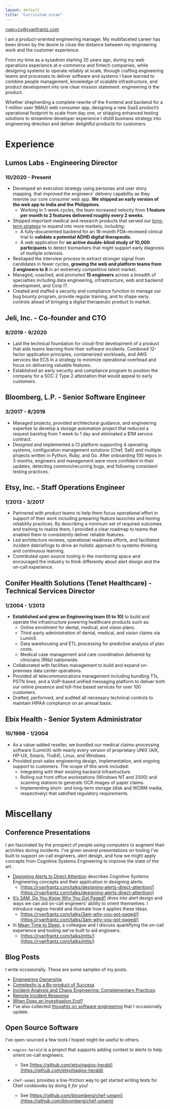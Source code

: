 ```yaml
---
layout: default
title: "Curriculum vitae"
---
```


[ryan+cv@ryanfrantz.com](mailto:ryan+cv@ryanfrantz.com)

I am a product-oriented engineering manager. My multifaceted career has been
driven by the desire to close the distance between my engineering work and the
customer experience.

From my time as a sysadmin starting 25 years ago, during my web operations
experience at e-commerce and fintech companies, while designing systems to
operate reliably at scale, through crafting engineering teams and processes to
deliver software and systems I have learned to combine people management,
knowledge of scalable infrastructure, and product development into one clear
mission statement: engineering _is_ the product.

Whether shepherding a complete rewrite of the frontend and backend for a
1-million user (MAU) web consumer app, designing a new SaaS product’s
operational footprint to scale from day one, or shipping enhanced testing
solutions to streamline developer experience I distill business strategy into
engineering direction and deliver delightful products for customers.

# Experience

## Lumos Labs - Engineering Director
### 10/2020 - Present
* Developed an execution strategy using personas and user story mapping, that
improved the engineers' delivery capability as they rewrote our core consumer
web app. **We shipped an early version of the web app to India and the
Philippines**.
  * Working in 1-week cycles, the team increased velocity from **1 feature per
  month to 2 features delivered roughly every 2 weeks**.
* Shipped important medical and research products that served our
[long-term strategy](https://www.lumoslabs.com/digital-medicine) to expand into
more markets, including:
  * A fully-documented backend for an 18-month FDA-reviewed clinical trial to
  **validate a potential ADHD digital therapeutic**.
  * A web application for **an active double-blind study of 10,000 participants**
  to detect biomarkers that might support early diagnosis of multiple sclerosis.
* Reshaped the interview process to extract stronger signal from candidates in
fewer cycles, **growing the web and platform teams from 2 engineers to 8**
in an extremely competitive talent market.
* Managed, coached, and promoted **15 engineers** across a breadth of
specialties including data engineering, infrastructure, web and backend
development, and Corp IT.
* Created and staffed a security and compliance function to manage our bug
bounty program, provide regular training, and to shape early controls ahead of
bringing a digital therapeutic product to market.

## Jeli, Inc. - Co-founder and CTO
### 8/2019 - 9/2020
* Laid the technical foundation for cloud-first development of a product that
aids teams learning from their software incidents. Combined 12-factor
application principles, containerized workloads, and AWS services like ECS in
a strategy to minimize operational overhead and focus on delivering valuable
features. 
* Established an early security and compliance program to position the company
for a SOC 2 Type 2 attestation that would appeal to early customers.

## Bloomberg, L.P. - Senior Software Engineer
### 3/2017 - 8/2019
* Managed projects, provided architectural guidance, and engineering expertise
to develop a storage automation project that reduced a request backlog from 1
week to 1 day and eliminated a $1M service contract.
* Designed and implemented a CI platform supporting 4 operating systems,
configuration management solutions (Chef, Salt) and multiple projects written in
Python, Ruby, and Go. After onboarding 100 repos in 3 months, engineers and
management were more confident in their updates, detecting common/recurring
bugs, and following consistent testing practices.

## Etsy, Inc. - Staff Operations Engineer
### 1/2013 - 3/2017
* Partnered with product teams to help them focus operational effort in support
of their work including preparing feature launches and honing reliability
practices. By describing a minimum set of required outcomes and training to
realize them, I provided a clear roadmap to teams that enabled them to
consistently deliver reliable features.
* Led architecture reviews, operational readiness efforts, and facilitated
incident debriefings to drive an holistic approach to systems thinking and
continuous learning.
* Contributed open source tooling in the monitoring space and encouraged the
industry to think differently about alert design and the on-call experience.

## Conifer Health Solutions (Tenet Healthcare) - Technical Services Director
### 1/2004 - 1/2013
* **Established and grew an Engineering team (0 to 10)** to build and operate the
infrastructure powering healthcare products such as:
  * Online enrollment for dental, medical, and vision plans.
  * Third-party administration of dental, medical, and vision claims via LuminX.
  * Data warehousing and ETL processing for predictive analysis of plan costs.
  * Medical case management and care coordination delivered by clinicians (RNs)
  nationwide.
* Collaborated with facilities management to build and expand on-premises data
center operations.
* Provided all telecommunications management including bundling T1s, PSTN lines,
and a VoIP-based unified messaging platform to deliver both our online presence
and toll-free based services for over 100 customers.
* Drafted, performed, and audited all necessary technical controls to maintain
HIPAA compliance on an annual basis.

## Ebix Health - Senior System Administrator
### 10/1998 - 1/2004
* As a value-added reseller, we bundled our medical claims-processing software
(LuminX) with nearly every version of proprietary UNIX (AIX, HP-UX, Solaris,
Tru64), Linux, and Windows.
* Provided post-sales engineering design, implementation, and ongoing support to
customers. The scope of this work included:
  * Integrating with their existing backend infrastructure.
  * Rolling out front office workstations (Windows NT and 2000) and scanning
  stations to generate OCR images of paper claims.
  * Implementing short- and long-term storage (disk and WORM media, respectively)
  that satisfied regulatory requirements. 

# Miscellany
## Conference Presentations

I am fascinated by the prospect of people using computers to augment their
activities during incidents. I’ve given several presentations on tooling I’ve
built to support on-call engineers, alert design, and how we might apply
concepts from Cognitive Systems Engineering to improve the state of the art.

* [Designing Alerts to Direct Attention](https://ryanfrantz.com/talks/designing-alerts-direct-attention/) describes Cognitive Systems Engineering concepts and their application in designing alerts.
  * [https://ryanfrantz.com/talks/designing-alerts-direct-attention/](https://ryanfrantz.com/talks/designing-alerts-direct-attention/)
* [It’s 3AM, Do You Know Why You Got Paged?](https://ryanfrantz.com/talks/3am-why-you-got-paged) dives into alert design and ways we can aid on-call engineers’ ability to orient themselves. I introduce nagios-herald and illustrate how it applies these ideas.
  * [https://ryanfrantz.com/talks/3am-why-you-got-paged/](https://ryanfrantz.com/talks/3am-why-you-got-paged/)
* In [Mean Time to Sleep](https://ryanfrantz.com/talks/mtts/), a colleague and I discuss quantifying the on-call experience and tooling we’ve built to aid engineers.
  * [https://ryanfrantz.com/talks/mtts/](https://ryanfrantz.com/talks/mtts/)

## Blog Posts

I write occasionally. These are some samples of my posts.
* [Engineering Ownership](https://ryanfrantz.com/posts/engineering-ownership.html)
* [Complexity is a By-product of Success](https://ryanfrantz.com/posts/complexity-is-byproduct-of-success.html)
* [Incident Analysis and Chaos Engineering: Complementary Practices](https://www.learningfromincidents.io/posts/incident-analysis-and-chaos-engineering)
* [Remote Incident Response](https://ryanfrantz.com/posts/remote-incident-response.html)
* [When Does an Investigation End?](https://ryanfrantz.com/posts/when-does-an-investigation-end.html)
* I've also collected [thoughts on software engineering](https://github.com/ryanfrantz/engineering) that I occasionally update.

## Open Source Software

I’ve open-sourced a few tools I hoped might be useful to others.

* `nagios-herald` is a project that supports adding context to alerts to help orient on-call engineers.
  * See [https://github.com/etsy/nagios-herald](https://github.com/etsy/nagios-herald)

* `chef-umami` provides a low-friction way to get started writing tests for Chef cookbooks by doing it _for_ you!
  * See [https://github.com/bloomberg/chef-umami](https://github.com/bloomberg/chef-umami)
